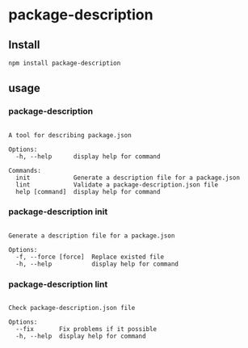 # package-description

## Install

```bash
npm install package-description
```

## usage
### package-description 

```Usage: package-description package-description [options] [command]

A tool for describing package.json

Options:
  -h, --help      display help for command

Commands:
  init            Generate a description file for a package.json
  lint            Validate a package-description.json file
  help [command]  display help for command
```

### package-description init

```Usage: package-description init [options]

Generate a description file for a package.json

Options:
  -f, --force [force]  Replace existed file
  -h, --help           display help for command
```

### package-description lint

```Usage: package-description lint [options]

Check package-description.json file

Options:
  --fix       Fix problems if it possible
  -h, --help  display help for command
```

